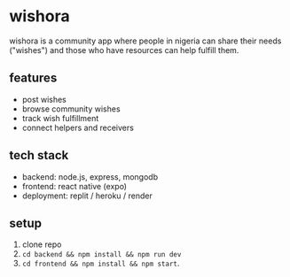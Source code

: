 # wishora

wishora is a community app where people in nigeria can share their needs ("wishes") and those who have resources can help fulfill them.

## features
- post wishes
- browse community wishes
- track wish fulfillment
- connect helpers and receivers

## tech stack
- backend: node.js, express, mongodb
- frontend: react native (expo)
- deployment: replit / heroku / render

## setup
1. clone repo
2. `cd backend && npm install && npm run dev`
3. `cd frontend && npm install && npm start`.